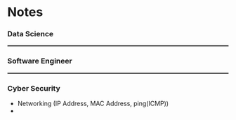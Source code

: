 # Notes

### Data Science

<hr style="border:0.5px solid gray">

### Software Engineer

<hr style="border:0.5px solid gray">

### Cyber Security 
* Networking (IP Address, MAC Address, ping(ICMP))
* 

